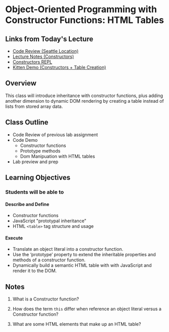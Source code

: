 # Object-Oriented Programming with Constructor Functions: HTML Tables

## Links from Today's Lecture
- [Code Review (Seattle Location)](inclass-code-review/)
- [Lecture Notes (Constructors)](lecture-notes.md)
- [Constructors REPL](https://replit.com/join/gohixnyfmr-reynaldooliva)
- [Kitten Demo (Constructors + Table Creation)](demo/constructors-tables/)

## Overview 

This class will introduce inheritance with constructor functions, plus adding another dimension to dynamic DOM rendering by creating a table instead of lists from stored array data.

## Class Outline

- Code Review of previous lab assignment
- Code Demo
  - Constructor functions
  - Prototype methods
  - Dom Manipuation with HTML tables
- Lab preview and prep

## Learning Objectives

### Students will be able to

#### Describe and Define

- Constructor functions
- JavaScript "prototypal inheritance"
- HTML `<table>` tag structure and usage

#### Execute

- Translate an object literal into a constructor function.
- Use the ‘prototype’ property to extend the inheritable properties and methods of a constructor function.
- Dynamically build a semantic HTML table with with JavaScript and render it to the DOM.

## Notes

1. What is a Constructor function?

1. How does the term `this` differ when reference an object literal versus a Constructor function?

1. What are some HTML elements that make up an HTML table?
